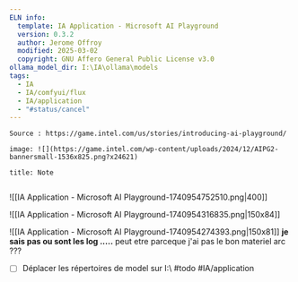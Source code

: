 ```yaml
---
ELN info:
  template: IA Application - Microsoft AI Playground
  version: 0.3.2
  author: Jerome Offroy
  modified: 2025-03-02
  copyright: GNU Affero General Public License v3.0
ollama_model_dir: I:\IA\ollama\models
tags:
  - IA
  - IA/comfyui/flux
  - IA/application
  - "#status/cancel"
---
```

````ad-tip
Source : https://game.intel.com/us/stories/introducing-ai-playground/

image: ![](https://game.intel.com/wp-content/uploads/2024/12/AIPG2-bannersmall-1536x825.png?x24621)

````

````ad-note
title: Note
 

````

![[IA Application - Microsoft AI Playground-1740954752510.png|400]]

![[IA Application - Microsoft AI Playground-1740954316835.png|150x84]]

![[IA Application - Microsoft AI Playground-1740954274393.png|150x81]]
**je sais pas ou sont les log .....** 
peut etre parceque j'ai pas le bon materiel arc ??? 
- [ ] Déplacer les répertoires de model sur I:\ #todo #IA/application 